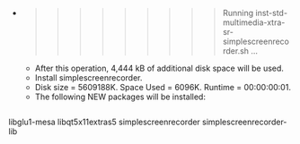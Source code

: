 * >>>>>>>>> Running inst-std-multimedia-xtra-sr-simplescreenrecorder.sh ...
  * After this operation, 4,444 kB of additional disk space will be used.
  * Install simplescreenrecorder.
  * Disk size = 5609188K. Space Used = 6096K. Runtime = 00:00:00:01.
  * The following NEW packages will be installed:
  ```bash
libglu1-mesa libqt5x11extras5 simplescreenrecorder simplescreenrecorder-lib
  ```
